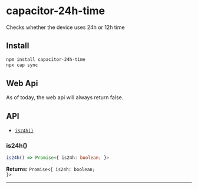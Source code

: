 # capacitor-24h-time

Checks whether the device uses 24h or 12h time

## Install

```bash
npm install capacitor-24h-time
npx cap sync
```


## Web Api
As of today, the web api will always return false.

## API

<docgen-index>

* [`is24h()`](#is24h)

</docgen-index>

<docgen-api>
<!--Update the source file JSDoc comments and rerun docgen to update the docs below-->

### is24h()

```typescript
is24h() => Promise<{ is24h: boolean; }>
```

**Returns:** <code>Promise&lt;{ is24h: boolean; }&gt;</code>

--------------------

</docgen-api>

